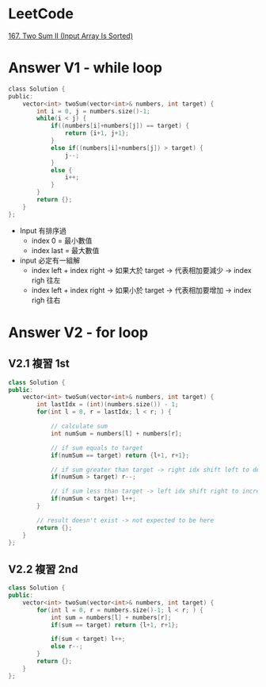 # LeetCode
[167. Two Sum II (Input Array Is Sorted)](https://leetcode.com/problems/two-sum-ii-input-array-is-sorted/)

# Answer V1 - while loop
```C
class Solution {
public:
    vector<int> twoSum(vector<int>& numbers, int target) {
        int i = 0, j = numbers.size()-1;
        while(i < j) {
            if((numbers[i]+numbers[j]) == target) {
                return {i+1, j+1};
            }
            else if((numbers[i]+numbers[j]) > target) {
                j--;
            }
            else {
                i++;
            }
        }
        return {};
    }
};
```
- Input 有排序過
	- index 0 = 最小數值
	- index last = 最大數值
- input 必定有一組解
	- index left + index right -> 如果大於 target -> 代表相加要減少 -> index righ 往左
	- index left + index right -> 如果小於 target -> 代表相加要增加 -> index righ 往右

# Answer V2 - for loop
## V2.1 複習 1st
```Cpp
class Solution {
public:
    vector<int> twoSum(vector<int>& numbers, int target) {
        int lastIdx = (int)(numbers.size()) - 1;
        for(int l = 0, r = lastIdx; l < r; ) {

            // calculate sum
            int numSum = numbers[l] + numbers[r];

            // if sum equals to target
            if(numSum == target) return {l+1, r+1};

            // if sum greater than target -> right idx shift left to decrease sum
            if(numSum > target) r--;

            // if sum less than target -> left idx shift right to increase sum
            if(numSum < target) l++;
        }

        // result doesn't exist -> not expected to be here
        return {};
    }
};
```

## V2.2 複習 2nd
```Cpp
class Solution {
public:
    vector<int> twoSum(vector<int>& numbers, int target) {
        for(int l = 0, r = numbers.size()-1; l < r; ) {
            int sum = numbers[l] + numbers[r];
            if(sum == target) return {l+1, r+1};

            if(sum < target) l++;
            else r--;
        }
        return {};
    }
};
```